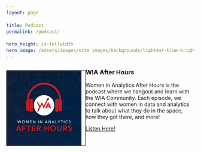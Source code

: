 ```yaml
---
layout: page

title: Podcast
permalink: /podcast/

hero_height: is-fullwidth
hero_image: /assets/images/site_images/backgrounds/lightest-blue-bright.png
---
```


<div>
    <p style="float: left;"><img src="../assets/images/FINAL - WIA After Hours Podcast Logo.png" height="200px" width="200px" border="1px" style="padding-right: 10px;">
    </p>
</div>
<h3>WIA After Hours</h3>
<p>
    Women in Analytics After Hours is the podcast where we hangout and learn with the WIA Community. Each episode, we connect with women in data and analytics to talk about what they do in the space, how they got there, and more!
</p>

<a href="https://www.womeninanalytics.com/podcast" class="button is-normal is-responsive is-outlined">
    Listen Here!
</a>


